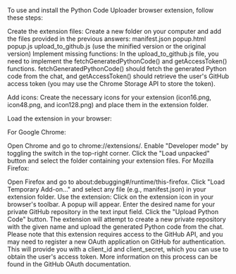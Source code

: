 To use and install the Python Code Uploader browser extension, follow these steps:

Create the extension files: Create a new folder on your computer and add the files provided in the previous answers:
manifest.json
popup.html
popup.js
upload_to_github.js (use the minified version or the original version)
Implement missing functions: In the upload_to_github.js file, you need to implement the fetchGeneratedPythonCode() and getAccessToken() functions. fetchGeneratedPythonCode() should fetch the generated Python code from the chat, and getAccessToken() should retrieve the user's GitHub access token (you may use the Chrome Storage API to store the token).

Add icons: Create the necessary icons for your extension (icon16.png, icon48.png, and icon128.png) and place them in the extension folder.

Load the extension in your browser:

For Google Chrome:

Open Chrome and go to chrome://extensions/.
Enable "Developer mode" by toggling the switch in the top-right corner.
Click the "Load unpacked" button and select the folder containing your extension files.
For Mozilla Firefox:

Open Firefox and go to about:debugging#/runtime/this-firefox.
Click "Load Temporary Add-on…" and select any file (e.g., manifest.json) in your extension folder.
Use the extension:
Click on the extension icon in your browser's toolbar. A popup will appear.
Enter the desired name for your private GitHub repository in the text input field.
Click the "Upload Python Code" button. The extension will attempt to create a new private repository with the given name and upload the generated Python code from the chat.
Please note that this extension requires access to the GitHub API, and you may need to register a new OAuth application on GitHub for authentication. This will provide you with a client_id and client_secret, which you can use to obtain the user's access token. More information on this process can be found in the GitHub OAuth documentation.
